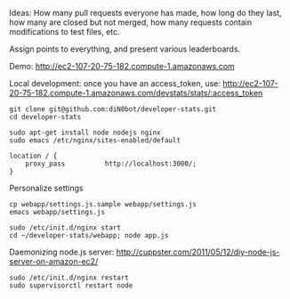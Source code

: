 Ideas: How many pull requests everyone has made, how long do they last, how many are closed
but not merged, how many requests contain modifications to test files, etc.

Assign points to everything, and present various leaderboards.

Demo: http://ec2-107-20-75-182.compute-1.amazonaws.com

Local development: once you have an access_token, use: http://ec2-107-20-75-182.compute-1.amazonaws.com/devstats/stats/:access_token

```
git clone git@github.com:diN0bot/developer-stats.git
cd developer-stats
```

```
sudo apt-get install node nodejs nginx
sudo emacs /etc/nginx/sites-enabled/default
```

```
location / {
    proxy_pass          http://localhost:3000/;
}
```

Personalize settings

```
cp webapp/settings.js.sample webapp/settings.js
emacs webapp/settings.js
```

```
sudo /etc/init.d/nginx start
cd ~/developer-stats/webapp; node app.js
```

Daemonizing node.js server: http://cuppster.com/2011/05/12/diy-node-js-server-on-amazon-ec2/

```
sudo /etc/init.d/nginx restart
sudo supervisorctl restart node
```
